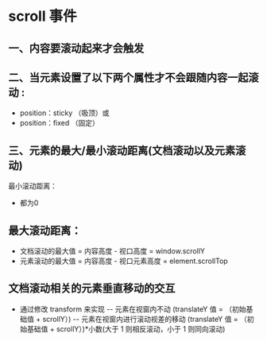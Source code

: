 # scroll 事件

## 一、内容要滚动起来才会触发

## 二、当元素设置了以下两个属性才不会跟随内容一起滚动 :
- position：sticky （吸顶）或
- position：fixed （固定）


## 三、元素的最大/最小滚动距离(文档滚动以及元素滚动)
最小滚动距离：
- 都为0 

## 最大滚动距离：
- 文档滚动的最大值 = 内容高度 - 视口高度 = window.scrollY
- 元素滚动的最大值 = 内容高度 - 视口元素高度 = element.scrollTop

## 文档滚动相关的元素垂直移动的交互
- 通过修改 transform 来实现
-- 元素在视窗内不动 (translateY 值 = （初始基础值 + scrollY）)
-- 元素在视窗内进行滚动视差的移动 (translateY 值 = （初始基础值 + scrollY）)*小数(大于 1 则相反滚动，小于 1 则同向滚动)